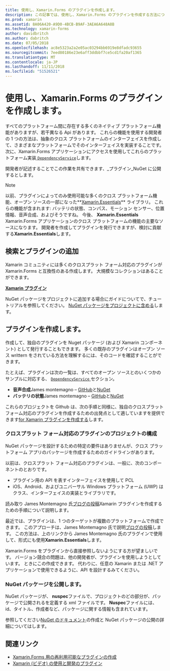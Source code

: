 ```yaml
---
title: 使用し、Xamarin.Forms のプラグインを作成します。
description: この記事では、使用し、Xamarin.Forms のプラグインを作成する方法について説明します。 プラグインは、ネイティブ プラットフォームの機能を簡単に公開する通常使用されます。
ms.prod: xamarin
ms.assetid: 8A06A420-A9D0-4BCB-B9AF-3AEA6A648A8B
ms.technology: xamarin-forms
author: davidbritch
ms.author: dabritch
ms.date: 07/05/2018
ms.openlocfilehash: ac8e5323a2a2e05ac03294bb6919e8dfadc93655
ms.sourcegitcommit: 7eed80186e23e6aff3ddbbf7ce5cd1fa20af1365
ms.translationtype: MT
ms.contentlocale: ja-JP
ms.lasthandoff: 11/11/2018
ms.locfileid: "51526521"
---
```

# <a name="consuming-and-creating-xamarinforms-plugins"></a>使用し、Xamarin.Forms のプラグインを作成します。

すべてのプラットフォーム間に存在する多くのネイティブ プラットフォーム機能がありますが、若干異なる Api があります。 これらの機能を使用する開発者の 1 つの方法は、抽象のクロス プラットフォームのインターフェイスを作成して、さまざまなプラットフォームでそのインターフェイスを実装することです。 次に、Xamarin.Forms アプリケーションにアクセスを使用してこれらのプラットフォーム実装[ `DependencyService`](~/xamarin-forms/app-fundamentals/dependency-service/index.md)します。

開発者が記述することでこの作業を共有できます、_プラグイン_NuGet に公開するとします。

> [!NOTE]
> 以前、プラグインによってのみ使用可能な多くのクロス プラットフォーム機能、オープン ソースの一部になった**[Xamarin.Essentials](~/essentials/index.md)** ライブラリ。 これらの機能が含まれます: バッテリの状態、コンパス、モーション センサー、位置情報、音声合成、およびそうですね。 今後、 **Xamarin.Essentials** Xamarin.Forms アプリケーションのクロス プラットフォームの機能の主要なソースになります。 開発者を作成してプラグインを発行できますが、検討に貢献する**Xamarin.Essentials**します。

## <a name="finding-and-adding-plugins"></a>検索とプラグインの追加

Xamarin コミュニティには多くのクロスプラット フォーム対応のプラグインが Xamarin.Forms と互換性のある作成します。 大規模なコレクションはあることができます。

[**Xamarin プラグイン**](https://github.com/xamarin/XamarinComponents)

NuGet パッケージをプロジェクトに追加する場合にガイドについてで、チュートリアルを参照してください。 [NuGet パッケージをプロジェクトに含める](/visualstudio/mac/nuget-walkthrough/)します。

## <a name="creating-plugins"></a>プラグインを作成します。

作成して、独自のプラグインを Nuget パッケージ (および Xamarin コンポーネント) として発行することもできます。 多くの既存のプラグインはオープン ソース writtern をされている方法を理解するには、そのコードを確認することができます。

たとえば、プラグインは次の一覧は、すべてのオープン ソースとのいくつかのサンプルに対応する、 [ `DependencyService` ](~/xamarin-forms/app-fundamentals/dependency-service/index.md)セクション。

- **音声合成**James montemagno &ndash; [GitHub](https://github.com/jamesmontemagno/TextToSpeechPlugin)と[NuGet  ](https://www.nuget.org/packages/Xam.Plugins.TextToSpeech)
- **バッテリの状態**James montemagno &ndash; [GitHub](https://github.com/jamesmontemagno/BatteryPlugin)と[NuGet](https://www.nuget.org/packages/Xam.Plugin.Battery)

これらのプロジェクトを Github は、次の手順と同様に、独自のクロスプラット フォーム対応のプラグインを作成するための出発点として適していますを提供できます[for Xamarin プラグインを作成する](https://github.com/xamarin/XamarinComponents#create-a-plugin-for-xamarin)します。

### <a name="structuring-cross-platform-plugin-projects"></a>クロスプラット フォーム対応のプラグインのプロジェクトの構成

NuGet パッケージを設計するための特定の要件はありませんが、クロス プラットフォーム アプリのパッケージを作成するためのガイドラインがあります。

以前は、クロスプラット フォーム対応のプラグインは、一般に、次のコンポーネントのとおりです。

- プラグイン用の API を表すインターフェイスを使用して PCL
- iOS、Android、およびユニバーサル Windows プラットフォーム (UWP) はクラス、インターフェイスの実装とライブラリです。

読み取り James Montemagno 氏[ブログの投稿](https://blog.xamarin.com/creating-reusable-plugins-for-xamarin-forms/)Xamarin プラグインを作成するための手順について説明します。

最近では、プラグインは、1 つのターゲットが複数のプラットフォームで作成できます。 このアプローチは、James Montemagno 氏で説明[ブログの投稿](https://montemagno.com/converting-xamarin-libraries-to-sdk-style-multi-targeted-projects/)します。 この方法は、上のリンクから James Montemagno 氏のプラグインで使用して、形式にも使用**Xamarin.Essentials**します。

Xamarin.Forms をプラグインから直接参照しないようにする方が望ましいです。
バージョン競合の問題は、他の開発者が、プラグインを使用しようとしています。 ときにこの作成できます。 代わりに、任意の Xamarin または .NET アプリケーションで使用できるように、API を設計するみてください。

### <a name="publishing-nuget-packages"></a>NuGet パッケージを公開します。

NuGet パッケージが、 **nuspec**ファイルで、プロジェクトのどの部分が、パッケージで公開されるを定義する xml ファイルです。 **Nuspec**ファイルには、id、タイトル、作成者など、パッケージに関する情報も含まれています。

参照してください[NuGet のドキュメント](/nuget/create-packages/creating-a-package.md)の作成と NuGet パッケージの公開の詳細についてはします。

## <a name="related-links"></a>関連リンク

- [Xamarin.Forms 用の再利用可能なプラグインの作成](https://blog.xamarin.com/creating-reusable-plugins-for-xamarin-forms)
- [Xamarin (ビデオ) の使用と開発のプラグイン](https://university.xamarin.com/guestlectures/using-developing-plugins-for-xamarin)
